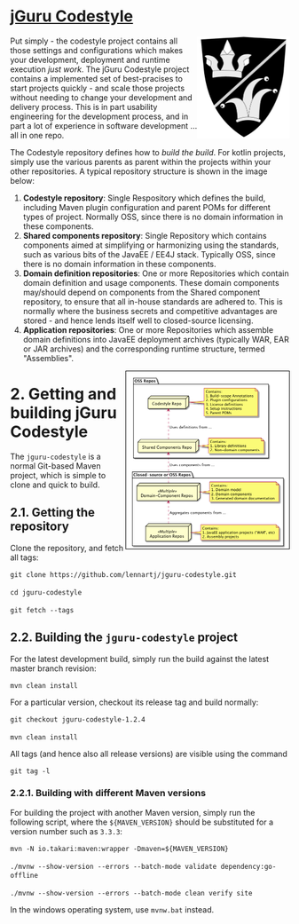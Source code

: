 # [jGuru Codestyle](https://lennartj.github.io/jguru-codestyle)

<img src="src/site/resources/images/jGuruLogo.png" style="float:right" width="167" height="185"/> Put simply - the 
codestyle project contains all those settings and configurations which makes your development, deployment and 
runtime execution *just work*. The jGuru Codestyle project contains a
implemented set of best-pracises to start projects quickly - and scale those projects without needing to change your
development and delivery process. This is in part usability engineering for the development process, and in part a 
lot of experience in software development ... all in one repo.

The Codestyle repository defines how to _build the build_. For kotlin projects, simply use the various parents as
parent within the projects within your other repositories. A typical repository structure is shown in the image below:

1. **Codestyle repository**: Single Respository which defines the build, including Maven plugin configuration and 
   parent POMs for different types of project. Normally OSS, since there is no domain information in these components.
2. **Shared components repository**: Single Repository which contains components aimed at simplifying or harmonizing 
   using the standards, such as various bits of the JavaEE / EE4J stack. Typically OSS, since there is no domain 
   information in these components.
3. **Domain definition repositories**: One or more Repositories which contain domain definition and usage components.
   These domain components may/should depend on components from the Shared component repository, to ensure that all
   in-house standards are adhered to. This is normally where the business secrets and competitive advantages are 
   stored - and hence lends itself well to closed-source licensing.
4. **Application repositories**: One or more Repositories which assemble domain definitions into JavaEE 
   deployment archives (typically WAR, EAR or JAR archives) and the corresponding runtime structure, termed 
   "Assemblies".    

<img src="src/site/resources/images/repo_structure.png" style="float:right; border:1px solid black;" width="294" height="320"/>

# 2. Getting and building jGuru Codestyle

The `jguru-codestyle` is a normal Git-based Maven project, which is simple to clone and quick to build.

## 2.1. Getting the repository

Clone the repository, and fetch all tags:

```
git clone https://github.com/lennartj/jguru-codestyle.git

cd jguru-codestyle

git fetch --tags
```

## 2.2. Building the `jguru-codestyle` project

For the latest development build, simply run the build against the latest master branch revision:

```
mvn clean install
```

For a particular version, checkout its release tag and build normally:

```
git checkout jguru-codestyle-1.2.4

mvn clean install
```

All tags (and hence also all release versions) are visible using the command

```
git tag -l
```

### 2.2.1. Building with different Maven versions

For building the project with another Maven version, simply run the following
script, where the `${MAVEN_VERSION}` should be substituted for a version number
such as `3.3.3`:

```
mvn -N io.takari:maven:wrapper -Dmaven=${MAVEN_VERSION}

./mvnw --show-version --errors --batch-mode validate dependency:go-offline

./mvnw --show-version --errors --batch-mode clean verify site
```

In the windows operating system, use `mvnw.bat` instead.